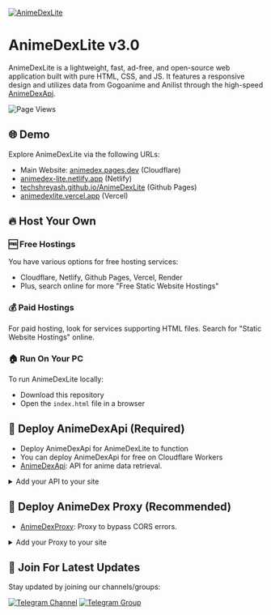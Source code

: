 [![AnimeDexLite](https://github.com/TechShreyash/AnimeDexLite/assets/82265247/98c27bb6-c4a8-4224-983e-2bb21386032a)](https://animedex.pages.dev)

# AnimeDexLite v3.0

AnimeDexLite is a lightweight, fast, ad-free, and open-source web application built with pure HTML, CSS, and JS. It features a responsive design and utilizes data from Gogoanime and Anilist through the high-speed [AnimeDexApi](https://api.anime-dex.workers.dev).

![Page Views](https://hits.seeyoufarm.com/api/count/incr/badge.svg?url=https%3A%2F%2Fgithub.com%2FTechShreyash%2FAnimeDexLite&count_bg=%2379C83D&title_bg=%23555555&icon=github.svg&icon_color=%23E7E7E7&title=Page+Views&edge_flat=false)

## 🌐 Demo

Explore AnimeDexLite via the following URLs:

- Main Website: [animedex.pages.dev](https://animedex.pages.dev) (Cloudflare)
- [animedex-lite.netlify.app](https://animedex-lite.netlify.app) (Netlify)
- [techshreyash.github.io/AnimeDexLite](https://techshreyash.github.io/AnimeDexLite) (Github Pages)
- [animedexlite.vercel.app](https://animedexlite.vercel.app) (Vercel)

## 🔥 Host Your Own

### 🆓 Free Hostings

You have various options for free hosting services:

- Cloudflare, Netlify, Github Pages, Vercel, Render
- Plus, search online for more "Free Static Website Hostings"

### 💰 Paid Hostings

For paid hosting, look for services supporting HTML files. Search for "Static Website Hostings" online.

### 🏠 Run On Your PC

To run AnimeDexLite locally:

- Download this repository
- Open the `index.html` file in a browser

## 🚀 Deploy AnimeDexApi (Required)

- Deploy AnimeDexApi for AnimeDexLite to function
- You can deploy AnimeDexApi for free on Cloudflare Workers
- [AnimeDexApi](https://github.com/TechShreyash/AnimeDexApi): API for anime data retrieval.

<details>
  <summary>Add your API to your site</summary>

> - Navigate to the [js folder](js), locate the AvailableServers variable at the top of each JS file
> - By default, it is set as `const AvailableServers = ["https://api.anime-dex.workers.dev"];`
> - Replace `https://api.anime-dex.workers.dev` with your API domain
> - You can add multiple API domains, separating them with commas

</details>

## 🎯 Deploy AnimeDex Proxy (Recommended)

- [AnimeDexProxy](https://github.com/TechShreyash/CloudflareWorker/tree/main/animedexproxy): Proxy to bypass CORS errors.

<details>
  <summary>Add your Proxy to your site</summary>

> - Navigate to the [js folder](js), locate the ProxyApi variable at the top of each JS file
> - By default, it is set as `const ProxyApi = "https://proxy.techzbots1.workers.dev/?u="`
> - Replace `https://proxy.techzbots1.workers.dev` with your API domain
> - Ensure to include `/?u=` in the URL

</details>

## 🔔 Join For Latest Updates

Stay updated by joining our channels/groups:

[![Telegram Channel](https://img.shields.io/static/v1?label=Join&message=Telegram%20Channel&color=blueviolet&style=for-the-badge&logo=telegram&logoColor=violet)](https://telegram.me/TechZBots) [![Telegram Group](https://img.shields.io/static/v1?label=Join&message=Telegram%20Group&color=blueviolet&style=for-the-badge&logo=telegram&logoColor=violet)](https://telegram.me/TechZBots_Support)
